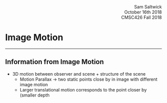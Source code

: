 <div style="text-align: right">Sam Saltwick </div>
<div style="text-align: right">October 16th 2018 </div>
<div style="text-align: right">CMSC426 Fall 2018 </div>

# Image Motion
---

## Information from Image Motion
- 3D motion between observer and scene + structure of the scene
    + Motion Parallax -> two static points close by in image with different image motion
    + Larger translational motion corresponds to the point closer by (smaller depth
